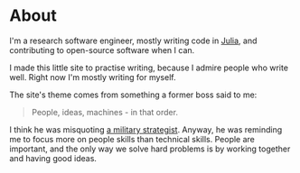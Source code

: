 # About

I'm a research software engineer, mostly writing code in [Julia], and contributing to open-source software when I can.

I made this little site to practise writing, because I admire people who write well.
Right now I'm mostly writing for myself.

The site's theme comes from something a former boss said to me:

> People, ideas, machines - in that order.

I think he was misquoting [a military strategist](https://en.wikipedia.org/wiki/John_Boyd_(military_strategist)).
Anyway, he was reminding me to focus more on people skills than technical skills.
People are important, and the only way we solve hard problems is by working together and having good ideas.

[Julia]: https://julialang.org/
